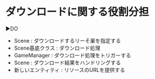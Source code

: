 # ダウンロードに関する役割分担

▶️DO

* Scene : ダウンロードするリーそ巣を指定する
* Scene基底クラス : ダウンロード処理
* GameManager : ダウンロード処理をトリガーする
* Scene : ダウンロード結果をハンドリングする
* 新しいエンティティ : リソースのURLを提供する